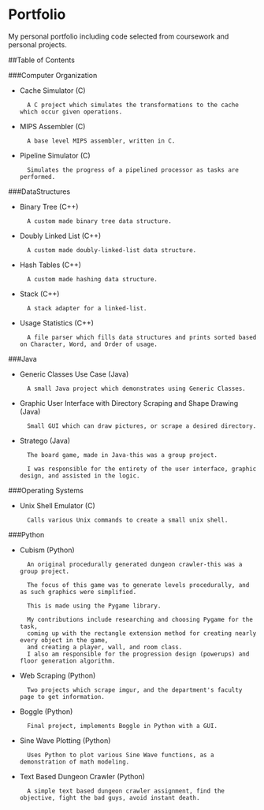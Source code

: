 # Portfolio
My personal portfolio including code selected from coursework and personal projects.

##Table of Contents

###Computer Organization
* Cache Simulator (C)

		A C project which simulates the transformations to the cache which occur given operations.

* MIPS Assembler (C)

		A base level MIPS assembler, written in C.

* Pipeline Simulator (C)

		Simulates the progress of a pipelined processor as tasks are performed.

###DataStructures
* Binary Tree (C++)

		A custom made binary tree data structure.
		
* Doubly Linked List (C++)

		A custom made doubly-linked-list data structure.
		
* Hash Tables (C++)

		A custom made hashing data structure.
		
* Stack (C++)

		A stack adapter for a linked-list.
		
* Usage Statistics (C++)

		A file parser which fills data structures and prints sorted based on Character, Word, and Order of usage.

###Java
* Generic Classes Use Case (Java)
		
		A small Java project which demonstrates using Generic Classes.
		
* Graphic User Interface with Directory Scraping and Shape Drawing (Java)

		Small GUI which can draw pictures, or scrape a desired directory.
		
* Stratego (Java)

		The board game, made in Java-this was a group project. 
		
		I was responsible for the entirety of the user interface, graphic design, and assisted in the logic.

###Operating Systems
* Unix Shell Emulator (C)

		Calls various Unix commands to create a small unix shell.

###Python
* Cubism (Python)

		An original procedurally generated dungeon crawler-this was a group project. 
		
		The focus of this game was to generate levels procedurally, and as such graphics were simplified. 
		
		This is made using the Pygame library. 
		
		My contributions include researching and choosing Pygame for the task, 
		coming up with the rectangle extension method for creating nearly every object in the game, 
		and creating a player, wall, and room class. 
		I also am responsible for the progression design (powerups) and floor generation algorithm.
		
* Web Scraping (Python)

		Two projects which scrape imgur, and the department's faculty page to get information.
		
* Boggle (Python)

		Final project, implements Boggle in Python with a GUI.
		
* Sine Wave Plotting (Python)

		Uses Python to plot various Sine Wave functions, as a demonstration of math modeling.
		
* Text Based Dungeon Crawler (Python)

		A simple text based dungeon crawler assignment, find the objective, fight the bad guys, avoid instant death.

